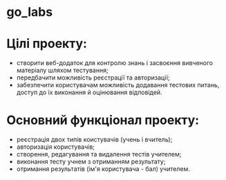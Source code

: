 # go_labs
# Цілі проекту:
- створити веб-додаток для контролю знань і засвоєння вивченого матеріалу шляхом тестування;
- передбачити можливість реєстрації та авторизації;
- забезпечити користувачам можливість додавання тестових питань, доступ до їх виконання й оцінювання відповідей.

# Основний функціонал проекту:
- реєстрація двох типів коистувачів (учень і вчитель);
- авторизація користувачів;
- створення, редагування та видалення тестів учителем;
- виконання тесту учнем з отриманням результату;
- отримання результатів (ім'я користувача - бал) учителем.
